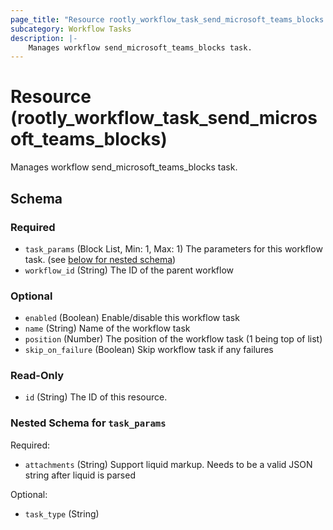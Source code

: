 ```yaml
---
page_title: "Resource rootly_workflow_task_send_microsoft_teams_blocks - terraform-provider-rootly"
subcategory: Workflow Tasks
description: |-
    Manages workflow send_microsoft_teams_blocks task.
---
```


# Resource (rootly_workflow_task_send_microsoft_teams_blocks)

Manages workflow send_microsoft_teams_blocks task.



<!-- schema generated by tfplugindocs -->
## Schema

### Required

- `task_params` (Block List, Min: 1, Max: 1) The parameters for this workflow task. (see [below for nested schema](#nestedblock--task_params))
- `workflow_id` (String) The ID of the parent workflow

### Optional

- `enabled` (Boolean) Enable/disable this workflow task
- `name` (String) Name of the workflow task
- `position` (Number) The position of the workflow task (1 being top of list)
- `skip_on_failure` (Boolean) Skip workflow task if any failures

### Read-Only

- `id` (String) The ID of this resource.

<a id="nestedblock--task_params"></a>
### Nested Schema for `task_params`

Required:

- `attachments` (String) Support liquid markup. Needs to be a valid JSON string after liquid is parsed

Optional:

- `task_type` (String)
